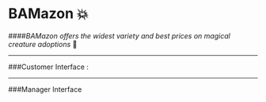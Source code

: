 # BAMazon :boom:
####*BAMazon offers the widest variety and best prices on magical creature adoptions* :dragon:
___
###Customer Interface :

___
###Manager Interface
